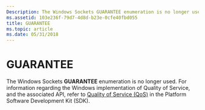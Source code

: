 ```yaml
---
Description: The Windows Sockets GUARANTEE enumeration is no longer used. For information regarding the Windows implementation of Quality of Service, and the associated API, refer to Quality of Service (QoS) in the Platform Software Development Kit (SDK).
ms.assetid: 103e236f-79d7-4d8d-b23e-0cfe40fbd055
title: GUARANTEE
ms.topic: article
ms.date: 05/31/2018
---
```


# GUARANTEE

The Windows Sockets **GUARANTEE** enumeration is no longer used. For information regarding the Windows implementation of Quality of Service, and the associated API, refer to [Quality of Service (QoS)](https://msdn.microsoft.com/library/Aa374094(v=VS.80).aspx) in the Platform Software Development Kit (SDK).

 

 



